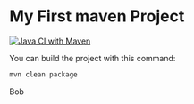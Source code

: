 # My First maven Project

[![Java CI with Maven](https://github.com/ralf-ueberfuhr-ars/cicd-2023-09-13/actions/workflows/maven.yml/badge.svg)](https://github.com/ralf-ueberfuhr-ars/cicd-2023-09-13/actions/workflows/maven.yml)

You can build the project with this command:

```bash
mvn clean package
```

Bob
